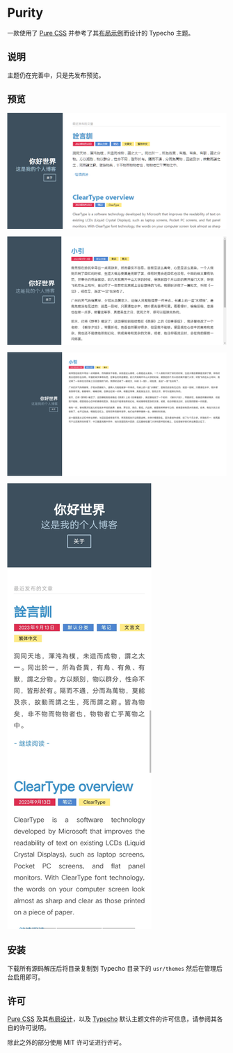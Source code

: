 # Purity

一款使用了 [Pure CSS](https://purecss.io) 并参考了其[布局示例](https://purecss.io/layouts/blog/)而设计的 Typecho 主题。

## 说明

主题仍在完善中，只是先发布预览。

## 预览

![screenshot1](screenshots/screenshot1.png)

![screenshot2](screenshots/screenshot2.png)

![screenshot3](screenshots/screenshot3.png)

![screenshot4](screenshots/screenshot4.png)

## 安装

下载所有源码解压后将目录复制到 Typecho 目录下的 `usr/themes` 然后在管理后台启用即可。

## 许可

[Pure CSS](https://purecss.io) 及其[布局设计](https://purecss.io/layouts/)，以及 [Typecho](https://github.com/typecho/typecho) 默认主题文件的许可信息，请参阅其各自的许可说明。

除此之外的部分使用 MIT 许可证进行许可。